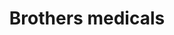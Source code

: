 ---
title: "Brothers medicals"
url: /9hx8-4m-thiruvalla-kerala/brothers-medicals/
shop: Sanitätshaus
---